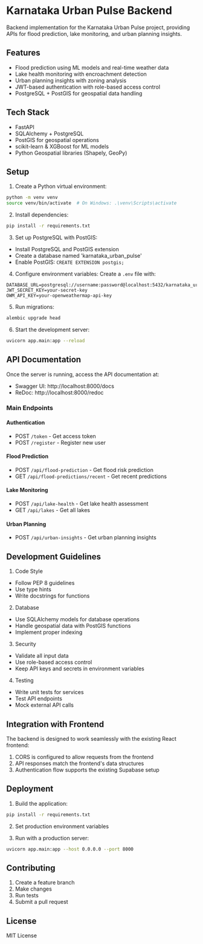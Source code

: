 # Karnataka Urban Pulse Backend

Backend implementation for the Karnataka Urban Pulse project, providing APIs for flood prediction, lake monitoring, and urban planning insights.

## Features

- Flood prediction using ML models and real-time weather data
- Lake health monitoring with encroachment detection
- Urban planning insights with zoning analysis
- JWT-based authentication with role-based access control
- PostgreSQL + PostGIS for geospatial data handling

## Tech Stack

- FastAPI
- SQLAlchemy + PostgreSQL
- PostGIS for geospatial operations
- scikit-learn & XGBoost for ML models
- Python Geospatial libraries (Shapely, GeoPy)

## Setup

1. Create a Python virtual environment:
```bash
python -m venv venv
source venv/bin/activate  # On Windows: .\venv\Scripts\activate
```

2. Install dependencies:
```bash
pip install -r requirements.txt
```

3. Set up PostgreSQL with PostGIS:
- Install PostgreSQL and PostGIS extension
- Create a database named 'karnataka_urban_pulse'
- Enable PostGIS: `CREATE EXTENSION postgis;`

4. Configure environment variables:
Create a `.env` file with:
```env
DATABASE_URL=postgresql://username:password@localhost:5432/karnataka_urban_pulse
JWT_SECRET_KEY=your-secret-key
OWM_API_KEY=your-openweathermap-api-key
```

5. Run migrations:
```bash
alembic upgrade head
```

6. Start the development server:
```bash
uvicorn app.main:app --reload
```

## API Documentation

Once the server is running, access the API documentation at:
- Swagger UI: http://localhost:8000/docs
- ReDoc: http://localhost:8000/redoc

### Main Endpoints

#### Authentication
- POST `/token` - Get access token
- POST `/register` - Register new user

#### Flood Prediction
- POST `/api/flood-prediction` - Get flood risk prediction
- GET `/api/flood-predictions/recent` - Get recent predictions

#### Lake Monitoring
- POST `/api/lake-health` - Get lake health assessment
- GET `/api/lakes` - Get all lakes

#### Urban Planning
- POST `/api/urban-insights` - Get urban planning insights

## Development Guidelines

1. Code Style
- Follow PEP 8 guidelines
- Use type hints
- Write docstrings for functions

2. Database
- Use SQLAlchemy models for database operations
- Handle geospatial data with PostGIS functions
- Implement proper indexing

3. Security
- Validate all input data
- Use role-based access control
- Keep API keys and secrets in environment variables

4. Testing
- Write unit tests for services
- Test API endpoints
- Mock external API calls

## Integration with Frontend

The backend is designed to work seamlessly with the existing React frontend:

1. CORS is configured to allow requests from the frontend
2. API responses match the frontend's data structures
3. Authentication flow supports the existing Supabase setup

## Deployment

1. Build the application:
```bash
pip install -r requirements.txt
```

2. Set production environment variables

3. Run with a production server:
```bash
uvicorn app.main:app --host 0.0.0.0 --port 8000
```

## Contributing

1. Create a feature branch
2. Make changes
3. Run tests
4. Submit a pull request

## License

MIT License